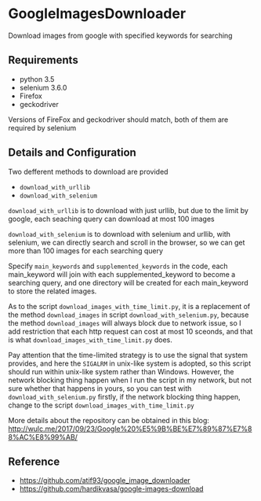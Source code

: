 # GoogleImagesDownloader

Download images from google with specified keywords for searching

## Requirements

- python 3.5
- selenium 3.6.0
- Firefox
- geckodriver

Versions of FireFox and geckodriver should match, both of them are required by selenium

## Details and Configuration

Two defferent methods to download are provided

- `download_with_urllib`
- `download_with_selenium`


`download_with_urllib` is to download with just urllib, but due to the limit by google, each seaching query can download at most 100 images

`download_with_selenium` is to download with selenium and urllib, with selenium, we can directly search and scroll in the browser, so we can get more than 100 images for each searching query

Specify `main_keywords` and `supplemented_keywords` in the code, each main_keyword will join with each supplemented_keyword to become a searching query, and one directory will be created for each main_keyword to store the related images.

As to the script `download_images_with_time_limit.py`, it is a replacement of the method `download_images` in script `download_with_selenium.py`, because the method `download_images` will always block due to network issue, so I add restriction that each http request can cost at most 10 sceonds, and that is what `download_images_with_time_limit.py` does. 

Pay attention that the time-limited strategy is to use the signal that system provides, and here the `SIGALRM` in unix-like system is adopted, so this script should run within unix-like system rather than Windows. However, the network blocking thing happen when I run the script in my network, but not sure whether that happens in yours, so you can test with `download_with_selenium.py` firstly, if the network blocking thing happen, change to the script `download_images_with_time_limit.py`

More details about the repository can be obtained in this blog: http://wulc.me/2017/09/23/Google%20%E5%9B%BE%E7%89%87%E7%88%AC%E8%99%AB/

## Reference

- https://github.com/atif93/google_image_downloader
- https://github.com/hardikvasa/google-images-download